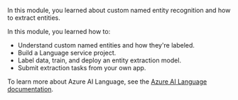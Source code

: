 In this module, you learned about custom named entity recognition and how to extract entities.

In this module, you learned how to:

- Understand custom named entities and how they're labeled.
- Build a Language service project.
- Label data, train, and deploy an entity extraction model.
- Submit extraction tasks from your own app.

To learn more about Azure AI Language, see the [Azure AI Language documentation](/azure/ai-services/language-service/?azure-portal=true).
